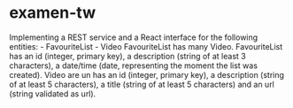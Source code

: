 # examen-tw

Implementing a REST service and a React interface for the following entities: - FavouriteList - Video
FavouriteList has many Video. FavouriteList has an id (integer, primary key), a description (string of at least 3 characters), a date/time (date, representing the moment the list was created). Video are un has an id (integer, primary key), a description (string of at least 5 characters), a title (string of at least 5 characters) and an url (string validated as url).
